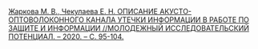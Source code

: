 
[Жаркова М. В., Чекулаева Е. Н. ОПИСАНИЕ АКУСТО-ОПТОВОЛОКОННОГО КАНАЛА УТЕЧКИ ИНФОРМАЦИИ В РАБОТЕ ПО ЗАЩИТЕ И ИНФОРМАЦИИ //МОЛОДЕЖНЫЙ ИССЛЕДОВАТЕЛЬСКИЙ ПОТЕНЦИАЛ. – 2020. – С. 95-104.
](https://elibrary.ru/item.asp?id=43979786)
